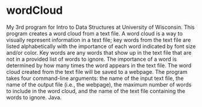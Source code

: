 # wordCloud
My 3rd program for Intro to Data Structures at University of Wisconsin. This program creates a word cloud from a text file. A word cloud is a way to visually represent information in a text file; key words from the text file are listed alphabetically with the importance of each word indicated by font size and/or color.  Key words are any words that show up in the text file that are not in a provided list of words to ignore. The importance of a word is determined by how many times the word appears in the text file. The word cloud created from the text file will be saved to a webpage. The program takes four command-line arguments: the name of the input text file, the name of the output file (i.e., the webpage), the maximum number of words to include in the word cloud, and the name of the text file containing the words to ignore. Java.
